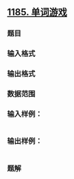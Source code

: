 ## [1185. 单词游戏](https://www.acwing.com/problem/content/solution/1187/1/)

### 题目

### 输入格式

### 输出格式

### 数据范围

### 输入样例：

```

```

### 输出样例：

```

```

### 题解